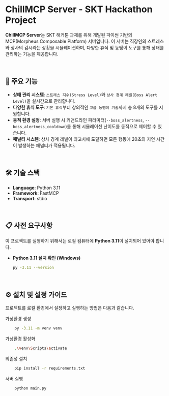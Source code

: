 # ChillMCP Server - SKT Hackathon Project

**ChillMCP Server**는 SKT 해커톤 과제를 위해 개발된 파이썬 기반의 MCP(Morpheus Composable Platform) 서버입니다. 이 서버는 직장인의 스트레스와 상사의 감시라는 상황을 시뮬레이션하며, 다양한 휴식 및 농땡이 도구를 통해 상태를 관리하는 기능을 제공합니다.

<br>

## 🚀 주요 기능

* **상태 관리 시스템**: `스트레스 지수(Stress Level)`와 `상사 경계 레벨(Boss Alert Level)`을 실시간으로 관리합니다.
* **다양한 휴식 도구**: `기본 휴식`부터 창의적인 `고급 농땡이 기술`까지 총 8개의 도구를 지원합니다.
* **동적 환경 설정**: 서버 실행 시 커맨드라인 파라미터(`--boss_alertness`, `--boss_alertness_cooldown`)를 통해 시뮬레이션 난이도를 동적으로 제어할 수 있습니다.
* **패널티 시스템**: 상사 경계 레벨이 최고치에 도달하면 모든 행동에 20초의 지연 시간이 발생하는 패널티가 적용됩니다.

<br>

## 🛠️ 기술 스택

* **Language**: Python 3.11
* **Framework**: FastMCP
* **Transport**: stdio

<br>

## 📋 사전 요구사항

이 프로젝트를 실행하기 위해서는 로컬 컴퓨터에 **Python 3.11**이 설치되어 있어야 합니다.

* **Python 3.11 설치 확인 (Windows)**
    ```bash
    py -3.11 --version
    ```

<br>

## ⚙️ 설치 및 설정 가이드

프로젝트를 로컬 환경에서 설정하고 실행하는 방법은 다음과 같습니다.

가상환경 생성

```bash
    py -3.11 -m venv venv
```

가상환경 활성화

```bash
    .\venv\Scripts\activate
```

의존성 설치

```bash
    pip install -r requirements.txt
```

서버 실행

```bash
    python main.py
```

